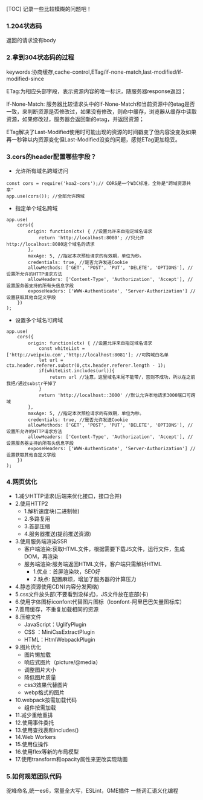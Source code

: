 <!--
 * @Author: 41
 * @Date: 2022-03-09 15:32:37
 * @LastEditors: 41
 * @LastEditTime: 2022-03-14 20:53:32
 * @Description: 
-->
[TOC]
记录一些比较模糊的问题吧！
### 1.204状态码
返回的请求没有body

### 2.拿到304状态码的过程
keywords:协商缓存,cache-control,ETag/if-none-match,last-modified/if-modified-since

ETag:为相应头部字段，表示资源内容的唯一标识，随服务器response返回；

If-None-Match: 服务器比较请求头中的If-None-Match和当前资源中的etag是否一致，来判断资源是否修改过，如果没有修改，则命中缓存，浏览器从缓存中读取资源，如果修改过，服务器会返回新的etag，并返回资源；

ETag解决了Last-Modified使用时可能出现的资源的时间戳变了但内容没变及如果再一秒钟以内资源变化但Last-Modified没变的问题，感觉ETag更加稳妥。

### 3.cors的header配置哪些字段？
- 允许所有域名跨域访问
```JS
const cors = require('koa2-cors');// CORS是一个W3C标准，全称是"跨域资源共享"
app.use(cors()); //全部允许跨域
```
- 指定单个域名跨域
```JS
app.use(
    cors({
        origin: function(ctx) { //设置允许来自指定域名请求
            return 'http://localhost:8080'; //只允许http://localhost:8080这个域名的请求
        },
        maxAge: 5, //指定本次预检请求的有效期，单位为秒。
        credentials: true, //是否允许发送Cookie
        allowMethods: ['GET', 'POST', 'PUT', 'DELETE', 'OPTIONS'], //设置所允许的HTTP请求方法
        allowHeaders: ['Content-Type', 'Authorization', 'Accept'], //设置服务器支持的所有头信息字段
        exposeHeaders: ['WWW-Authenticate', 'Server-Authorization'] //设置获取其他自定义字段
    })
);
```
- 设置多个域名可跨域
```JS
app.use(
    cors({
        origin: function(ctx) { //设置允许来自指定域名请求
            const whiteList = ['http://weipxiu.com','http://localhost:8081']; //可跨域白名单
            let url = ctx.header.referer.substr(0,ctx.header.referer.length - 1);
            if(whiteList.includes(url)){
                return url //注意，这里域名末尾不能带/，否则不成功，所以在之前我把/通过substr干掉了
            }
            return 'http://localhost::3000' //默认允许本地请求3000端口可跨域
        },
        maxAge: 5, //指定本次预检请求的有效期，单位为秒。
        credentials: true, //是否允许发送Cookie
        allowMethods: ['GET', 'POST', 'PUT', 'DELETE', 'OPTIONS'], //设置所允许的HTTP请求方法
        allowHeaders: ['Content-Type', 'Authorization', 'Accept'], //设置服务器支持的所有头信息字段
        exposeHeaders: ['WWW-Authenticate', 'Server-Authorization'] //设置获取其他自定义字段
    })
);
```

### 4.网页优化
- 1.减少HTTP请求(后端来优化接口，接口合并)
- 2.使用HTTP2
  - 1.解析速度块(二进制帧)
  - 2.多路复用
  - 3.首部压缩
  - 4.服务器推送(提前推送资源)
- 3.使用服务端渲染SSR
  - 客户端渲染:获取HTML文件，根据需要下载JS文件，运行文件，生成DOM，再渲染
  - 服务端渲染:服务端返回HTML文件，客户端只需解析HTML
    - 1.优点：首屏渲染块，SEO好
    - 2.缺点: 配置麻烦，增加了服务器的计算压力
- 4.静态资源使用CDN(内容分发网络)
- 5.css文件放头部(不要看到没样式)，JS文件放在底部(卡)
- 6.使用字体图标iconfont代替图片图标（Iconfont-阿里巴巴矢量图标库）
- 7.善用缓存，不重复加载相同的资源
- 8.压缩文件
  - JavaScript：UglifyPlugin
  - CSS ：MiniCssExtractPlugin
  - HTML：HtmlWebpackPlugin
- 9.图片优化
  - 图片懒加载
  - 响应式图片（picture/@media）
  - 调整图片大小
  - 降低图片质量
  - css3效果代替图片
  - webp格式的图片
- 10.webpack按需加载代码
  - 组件按需加载
- 11.减少重绘重排
- 12.使用事件委托
- 13.使用查找表和includes()
- 14.Web Workers
- 15.使用位操作
- 16.使用flex等新的布局模型
- 17.使用transform和opacity属性来更改实现动画
  
### 5.如何规范团队代码

驼峰命名,统一es6，常量全大写，ESLint，GME插件
一些词汇语义化编程
